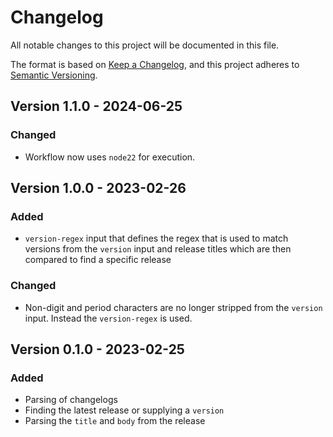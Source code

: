# Changelog

All notable changes to this project will be documented in this file.

The format is based on [Keep a Changelog](https://keepachangelog.com/en/1.0.0/),
and this project adheres to [Semantic Versioning](https://semver.org/spec/v2.0.0.html).

## Version 1.1.0 - 2024-06-25

### Changed

- Workflow now uses `node22` for execution.

## Version 1.0.0 - 2023-02-26

### Added

- `version-regex` input that defines the regex that is used to match versions from the `version` input and release titles which are then compared to find a specific release

### Changed

- Non-digit and period characters are no longer stripped from the `version` input. Instead the `version-regex` is used.

## Version 0.1.0 - 2023-02-25

### Added

- Parsing of changelogs
- Finding the latest release or supplying a `version`
- Parsing the `title` and `body` from the release
